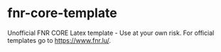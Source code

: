# fnr-core-template

Unofficial FNR CORE Latex template - Use at your own risk.
For official templates go to https://www.fnr.lu/.

